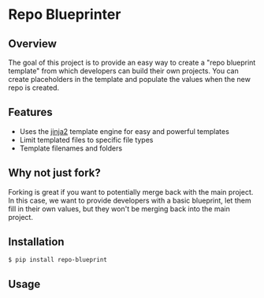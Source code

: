 # Repo Blueprinter

## Overview
The goal of this project is to provide an easy way to create a "repo blueprint template" from which developers can build their own projects. You can create placeholders in the template and populate the values when the new repo is created.

## Features
* Uses the [jinja2](http://jinja.pocoo.org/) template engine for easy and powerful templates
* Limit templated files to specific file types
* Template filenames and folders

## Why not just fork?
Forking is great if you want to potentially merge back with the main project. In this case, we want to provide developers with a basic blueprint, let them fill in their own values, but they won't be merging back into the main project.

## Installation

`$ pip install repo-blueprint`

## Usage
